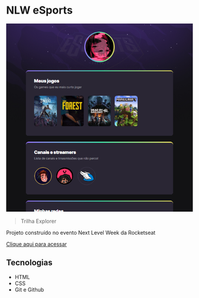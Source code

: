 # NLW eSports 

![preview](./.github/preview.png) 

> Trilha Explorer 

Projeto construído no evento Next Level Week da Rocketseat

[Clique aqui para acessar](https://izahExe.github.io/nlw-esports-explorer)

## Tecnologias 

- HTML
- CSS
- Git e Github